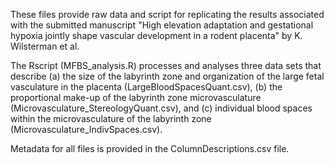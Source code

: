 These files provide raw data and script for replicating the results associated with the submitted manuscript "High elevation adaptation and gestational hypoxia jointly shape vascular development in a rodent placenta" by K. Wilsterman et al.

The Rscript (MFBS_analysis.R) processes and analyses three data sets that describe (a) the size of the labyrinth zone and organization of the large fetal vasculature in the placenta (LargeBloodSpacesQuant.csv), (b) the proportional make-up of the labyrinth zone microvasculature (Microvasculature_StereologyQuant.csv), and (c) individual blood spaces within the microvasculature of the labyrinth zone (Microvasculature_IndivSpaces.csv).

Metadata for all files is provided in the ColumnDescriptions.csv file.
